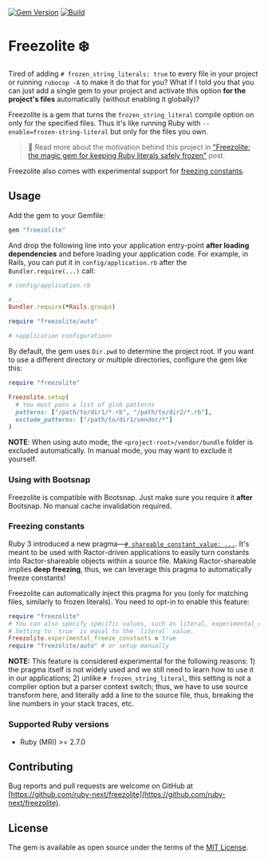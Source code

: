 [![Gem Version](https://badge.fury.io/rb/freezolite.svg)](https://rubygems.org/gems/freezolite)
[![Build](https://github.com/ruby-next/freezolite/workflows/Build/badge.svg)](https://github.com/palkan/freezolite/actions)

# Freezolite ❄️

Tired of adding `# frozen_string_literals: true` to every file in your project or running `rubocop -A` to make it do that for you? What if I told you that you can just add a single gem to your project and activate this option **for the project's files** automatically (without enabling it globally)?

Freezolite is a gem that turns the `frozen_string_literal` compile option on only for the specified files. Thus it's like running Ruby with `--enable=frozen-string-literal` but only for the files you own.

> 📖 Read more about the motivation behind this project in ["Freezolite: the magic gem for keeping Ruby literals safely frozen"](https://evilmartians.com/chronicles/freezolite-the-magic-gem-for-keeping-ruby-literals-safely-frozen) post.

Freezolite also comes with experimental support for [freezing constants](#freezing-constants).

## Usage

Add the gem to your Gemfile:

```ruby
gem "freezolite"
```

And drop the following line into your application entry-point **after loading dependencies** and before loading your application code. For example, in Rails, you can put it in `config/application.rb` after the `Bundler.require(...)` call:

```ruby
# config/application.rb

#...
Bundler.require(*Rails.groups)

require "freezolite/auto"

# <application configuration>
```

By default, the gem uses `Dir.pwd` to determine the project root. If you want to use a different directory or multiple directories, configure the gem like this:

```ruby
require "freezolite"

Freezolite.setup(
  # You must pass a list of glob patterns
  patterns: ["/path/to/dir1/*.rb", "/path/to/dir2/*.rb"],
  exclude_patterns: ["/path/to/dir1/vendor/*"]
)
```

**NOTE**: When using auto mode, the `<project-root>/vendor/bundle` folder is excluded automatically. In manual mode, you may want to exclude it yourself.

### Using with Bootsnap

Freezolite is compatible with Bootsnap. Just make sure you require it **after** Bootsnap. No manual cache invalidation required.

### Freezing constants

Ruby 3 introduced a new pragma—[`# shareable_constant_value: ...`](https://bugs.ruby-lang.org/issues/17273). It's meant to be used with Ractor-driven applications to easily turn constants into Ractor-shareable objects within a source file. Making Ractor-shareable implies **deep freezing**, thus, we can leverage this pragma to automatically freeze constants!

Freezolite can automatically inject this pragma for you (only for matching files, similarly to frozen literals). You need to opt-in to enable this feature:

```ruby
require "freezolite"
# You can also specify specific values, such as literal, experimental_copy, etc.
# Setting to `true` is equal to the `literal` value.
Freezolite.experimental_freeze_constants = true
require "freezolite/auto" # or setup manually
```

**NOTE:** This feature is considered experimental for the following reasons: 1) the pragma itself is not widely used and we still need to learn how to use it in our applications; 2) unlike `# frozen_string_literal`, this setting is not a compiler option but a parser context switch; thus, we have to use source transform here, and literally add a line to the source file, thus, breaking the line numbers in your stack traces, etc.

### Supported Ruby versions

- Ruby (MRI) >= 2.7.0

## Contributing

Bug reports and pull requests are welcome on GitHub at [https://github.com/ruby-next/freezolite](https://github.com/ruby-next/freezolite).

## License

The gem is available as open source under the terms of the [MIT License](http://opensource.org/licenses/MIT).
